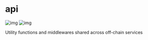 # api
![img](https://img.shields.io/github/go-mod/go-version/Decentr-net/middleware) ![img](https://img.shields.io/github/v/tag/Decentr-net/middleware?label=version)

Utility functions and middlewares shared across off-chain services
